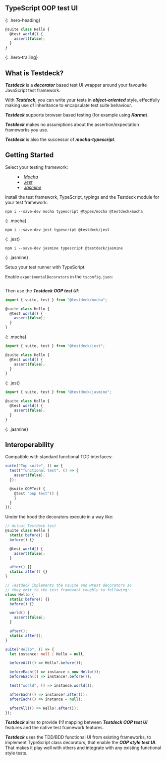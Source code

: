 ## TypeScript OOP test UI
{: .hero-heading}
``` typescript
@suite class Hello {
  @test world() {
    assert(false);
  }
}
```
{: .hero-trailing}

## What is Testdeck?
***Testdeck*** is a ***decorator*** based test UI wrapper around your favourite JavaScript test framework.

With ***Testdeck***, you can write your tests in ***object-oriented*** style, effectfully making use of inheritance to encapsulate test suite behaviour.

***Testdeck*** supports browser based testing (for example using ***Karma***).

***Testdeck*** makes no assumptions about the assertion/expectation frameworks you use.

***Testdeck*** is also the successor of ***mocha-typescript***.

## Getting Started
Select your testing framework:
<menu class="framework">
  <li class="mocha"><a href="javascript: void selectTestFramework('mocha')"><em>Mocha</em></a></li>
  <li class="jest"><a href="javascript: void selectTestFramework('jest')"><em>Jest</em></a></li>
  <li class="jasmine"><a href="javascript: void selectTestFramework('jasmine')"><em>Jasmine</em></a></li>
</menu>

Install the test framework, TypeScript, typings and the Testdeck module for your test framework:
```
npm i --save-dev mocha typescript @types/mocha @testdeck/mocha
```
{: .mocha}

```
npm i --save-dev jest typescript @testdeck/jest
```
{: .jest}

```
npm i --save-dev jasmine typescript @testdeck/jasmine
```
{: .jasmine}

Setup your test runner with TypeScript.

Enable `experimentalDecorators` in the `tsconfig.json`:
```
```

Then use the ***Testdeck OOP test UI***:

``` typescript
import { suite, test } from "@testdeck/mocha";

@suite class Hello {
  @test world() {
    assert(false);
  }
}
```
{: .mocha}

``` typescript
import { suite, test } from "@testdeck/jest";

@suite class Hello {
  @test world() {
    assert(false);
  }
}
```
{: .jest}

``` typescript
import { suite, test } from "@testdeck/jasmine";

@suite class Hello {
  @test world() {
    assert(false);
  }
}
```
{: .jasmine}

## Interoperability
Compatible with standard functional TDD interfaces:
``` typescript
suite("Top suite", () => {
  test("functional test", () => {
    assert(false);
  });

  @suite OOPTest {
    @test "oop test"() {
    }
  }
});
```

Under the hood the decorators execute in a way like:
``` typescript
// Actual Testdeck test
@suite class Hello {
  static before() {}
  before() {}

  @test world() {
    assert(false);
  }

  after() {}
  static after() {}
}

// Testdeck implements the @suite and @test decorators so
// they emit to the test framework roughly to following:
class Hello {
  static before() {}
  before() {}

  world() {
    assert(false);
  }

  after();
  static after();
}

suite("Hello", () => {
  let instance: null | Hello = null;

  beforeAll(() => Hello?.before());

  beforeEach(() => instance = new Hello());
  beforeEach(() => instance?.before());

  test("world", () => instance.world());

  afterEach(() => instance?.after());
  afterEach(() => instance = null);

  afterAll(() => Hello?.after());
});
```

***Testdeck*** aims to provide ***1:1*** mapping between ***Testdeck OOP test UI*** features and the native test framework features.

***Testdeck*** uses the TDD/BDD functional UI from existing frameworks, to implement TypeScript class decorators, that enable the ***OOP style test UI***. That makes it play well with others and integrate with any existing functional style tests.
